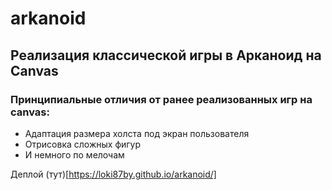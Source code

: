 # arkanoid

## Реализация классической игры в Арканоид на Canvas
### Принципиальные отличия от ранее реализованных игр на canvas:

- Адаптация размера холста под экран пользователя
- Отрисовка сложных фигур
- И немного по мелочам

Деплой (тут)[https://loki87by.github.io/arkanoid/]